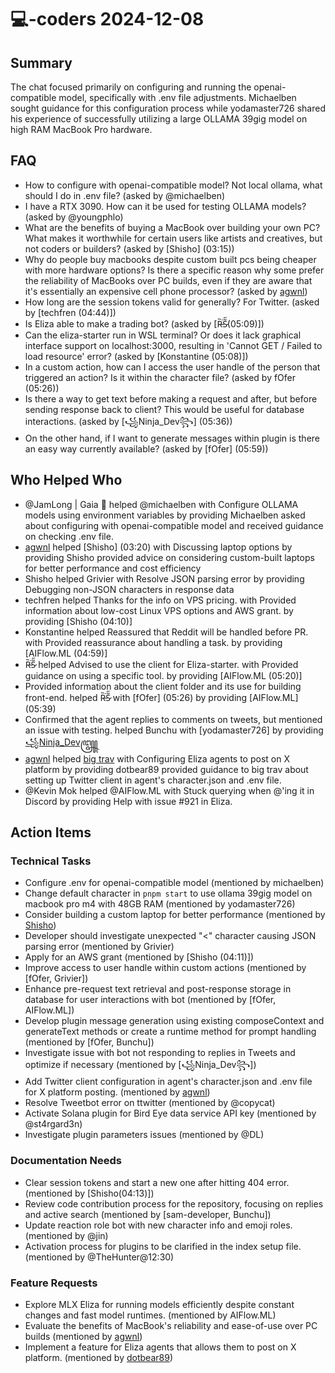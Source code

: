 # 💻-coders 2024-12-08

## Summary
The chat focused primarily on configuring and running the openai-compatible model, specifically with .env file adjustments. Michaelben sought guidance for this configuration process while yodamaster726 shared his experience of successfully utilizing a large OLLAMA 39gig model on high RAM MacBook Pro hardware.

## FAQ
- How to configure with openai-compatible model? Not local ollama, what should I do in .env file? (asked by @michaelben)
- I have a RTX 3090. How can it be used for testing OLLAMA models? (asked by @youngphlo)
- What are the benefits of buying a MacBook over building your own PC? What makes it worthwhile for certain users like artists and creatives, but not coders or builders? (asked by [Shisho] (03:15))
- Why do people buy macbooks despite custom built pcs being cheaper with more hardware options? Is there a specific reason why some prefer the reliability of MacBooks over PC builds, even if they are aware that it's essentially an expensive cell phone processor? (asked by [agwnl](03:20))
- How long are the session tokens valid for generally? For Twitter. (asked by [techfren (04:44)])
- Is Eliza able to make a trading bot? (asked by [Ȑ̵͘S̷͂̋(05:09)])
- Can the eliza-starter run in WSL terminal? Or does it lack graphical interface support on localhost:3000, resulting in 'Cannot GET / Failed to load resource' error? (asked by [Konstantine (05:08)])
- In a custom action, how can I access the user handle of the person that triggered an action? Is it within the character file? (asked by fOfer (05:26))
- Is there a way to get text before making a request and after, but before sending response back to client? This would be useful for database interactions. (asked by [꧁Ninja_Dev꧂] (05:36))
- On the other hand, if I want to generate messages within plugin is there an easy way currently available? (asked by [fOfer] (05:59))

## Who Helped Who
- @JamLong | Gaia 🌱 helped @michaelben with Configure OLLAMA models using environment variables by providing Michaelben asked about configuring with openai-compatible model and received guidance on checking .env file.
- [agwnl](03:16) helped [Shisho] (03:20) with Discussing laptop options by providing Shisho provided advice on considering custom-built laptops for better performance and cost efficiency
- Shisho helped Grivier with Resolve JSON parsing error by providing Debugging non-JSON characters in response data
- techfren helped Thanks for the info on VPS pricing. with Provided information about low-cost Linux VPS options and AWS grant. by providing [Shisho (04:10)]
- Konstantine helped Reassured that Reddit will be handled before PR. with Provided reassurance about handling a task. by providing [AIFlow.ML (04:59)]
- Ȑ̵͘S̷͂̋ helped Advised to use the client for Eliza-starter. with Provided guidance on using a specific tool. by providing [AIFlow.ML (05:20)]
- Provided information about the client folder and its use for building front-end. helped Ȑ̵͘S̷͂̋ with [fOfer] (05:26) by providing [AIFlow.ML] (05:39)
- Confirmed that the agent replies to comments on tweets, but mentioned an issue with testing. helped Bunchu with [yodamaster726] by providing [꧁Ninja_Dev꧄](07:10)
- [agwnl](08:23) helped [big trav](07:15) with Configuring Eliza agents to post on X platform by providing dotbear89 provided guidance to big trav about setting up Twitter client in agent's character.json and .env file.
- @Kevin Mok helped @AIFlow.ML with Stuck querying when @'ing it in Discord by providing Help with issue #921 in Eliza.

## Action Items

### Technical Tasks
- Configure .env for openai-compatible model (mentioned by michaelben)
- Change default character in `pnpm start` to use ollama 39gig model on macbook pro m4 with 48GB RAM (mentioned by yodamaster726)
- Consider building a custom laptop for better performance (mentioned by [Shisho](03:15))
- Developer should investigate unexpected "\<" character causing JSON parsing error (mentioned by Grivier)
- Apply for an AWS grant (mentioned by [Shisho (04:11)])
- Improve access to user handle within custom actions (mentioned by [fOfer, Grivier])
- Enhance pre-request text retrieval and post-response storage in database for user interactions with bot (mentioned by [fOfer, AIFlow.ML])
- Develop plugin message generation using existing composeContext and generateText methods or create a runtime method for prompt handling (mentioned by [fOfer, Bunchu])
- Investigate issue with bot not responding to replies in Tweets and optimize if necessary (mentioned by [꧁Ninja_Dev꧂])
- Add Twitter client configuration in agent's character.json and .env file for X platform posting. (mentioned by [agwnl](08:23))
- Resolve Tweetbot error on ttwitter (mentioned by @copycat)
- Activate Solana plugin for Bird Eye data service API key (mentioned by @st4rgard3n)
- Investigate plugin parameters issues (mentioned by @DL)

### Documentation Needs
- Clear session tokens and start a new one after hitting 404 error. (mentioned by [Shisho(04:13)])
- Review code contribution process for the repository, focusing on replies and active search (mentioned by [sam-developer, Bunchu])
- Update reaction role bot with new character info and emoji roles. (mentioned by @jin)
- Activation process for plugins to be clarified in the index setup file. (mentioned by @TheHunter@12:30)

### Feature Requests
- Explore MLX Eliza for running models efficiently despite constant changes and fast model runtimes. (mentioned by AIFlow.ML)
- Evaluate the benefits of MacBook's reliability and ease-of-use over PC builds (mentioned by [agwnl](03:20))
- Implement a feature for Eliza agents that allows them to post on X platform. (mentioned by [dotbear89](08:19))
